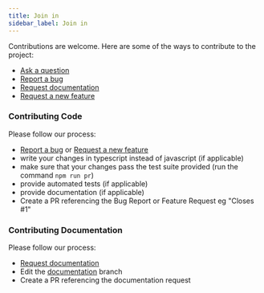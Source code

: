 ```yaml
---
title: Join in
sidebar_label: Join in
---
```


Contributions are welcome. Here are some of the ways to contribute to the project:

- [Ask a question](https://github.com/digitonic/perform-application/issues/new?assignees=&labels=question&template=question.md&title=Question%3A+)
- [Report a bug](https://github.com/digitonic/perform-application/issues/new?assignees=&labels=bug&template=bug_report.md&title=Bug+Report%3A+)
- [Request documentation](https://github.com/digitonic/perform-application/issues/new?assignees=&labels=documentation&template=documentation.md&title=Needs+Documentation%3A+)
- [Request a new feature](https://github.com/digitonic/perform-application/issues/new?assignees=&labels=&template=feature_request.md&title=)

### Contributing Code

Please follow our process:

- [Report a bug](https://github.com/digitonic/perform-application/issues/new?assignees=&labels=bug&template=bug_report.md&title=Bug+Report%3A+) or [Request a new feature](https://github.com/digitonic/perform-application/issues/new?assignees=&labels=&template=feature_request.md&title=)
- write your changes in typescript instead of javascript (if applicable)
- make sure that your changes pass the test suite provided (run the command `npm run pr`)
- provide automated tests (if applicable)
- provide documentation (if applicable)
- Create a PR referencing the Bug Report or Feature Request eg "Closes #1"

### Contributing Documentation

Please follow our process:
- [Request documentation](https://github.com/digitonic/perform-application/issues/new?assignees=&labels=documentation&template=documentation.md&title=Needs+Documentation%3A+)
- Edit the [documentation](https://github.com/daniel-samson/typefs/tree/documentation) branch
- Create a PR referencing the documentation request

